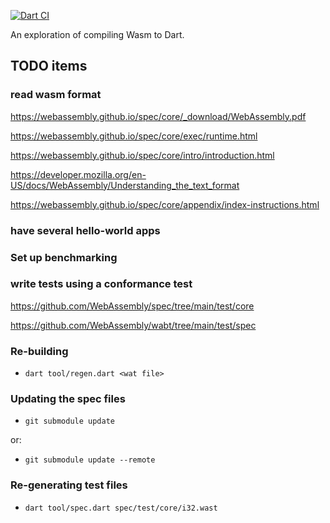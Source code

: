 [![Dart CI](https://github.com/devoncarew/wasmd/actions/workflows/build.yaml/badge.svg)](https://github.com/devoncarew/wasmd/actions/workflows/build.yaml)

An exploration of compiling Wasm to Dart.

## TODO items

### read wasm format

https://webassembly.github.io/spec/core/_download/WebAssembly.pdf

https://webassembly.github.io/spec/core/exec/runtime.html

https://webassembly.github.io/spec/core/intro/introduction.html

https://developer.mozilla.org/en-US/docs/WebAssembly/Understanding_the_text_format

https://webassembly.github.io/spec/core/appendix/index-instructions.html

### have several hello-world apps

### Set up benchmarking

### write tests using a conformance test

https://github.com/WebAssembly/spec/tree/main/test/core

https://github.com/WebAssembly/wabt/tree/main/test/spec

### Re-building

- `dart tool/regen.dart <wat file>`

### Updating the spec files

- `git submodule update`

or:

- `git submodule update --remote`

### Re-generating test files

- `dart tool/spec.dart spec/test/core/i32.wast`
